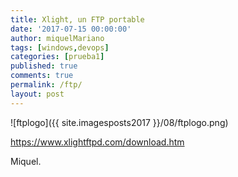 ```yaml
---
title: Xlight, un FTP portable
date: '2017-07-15 00:00:00'
author: miquelMariano
tags: [windows,devops]
categories: [prueba1]
published: true
comments: true
permalink: /ftp/
layout: post
---
```


![ftplogo]({{ site.imagesposts2017 }}/08/ftplogo.png)

https://www.xlightftpd.com/download.htm

Miquel.
